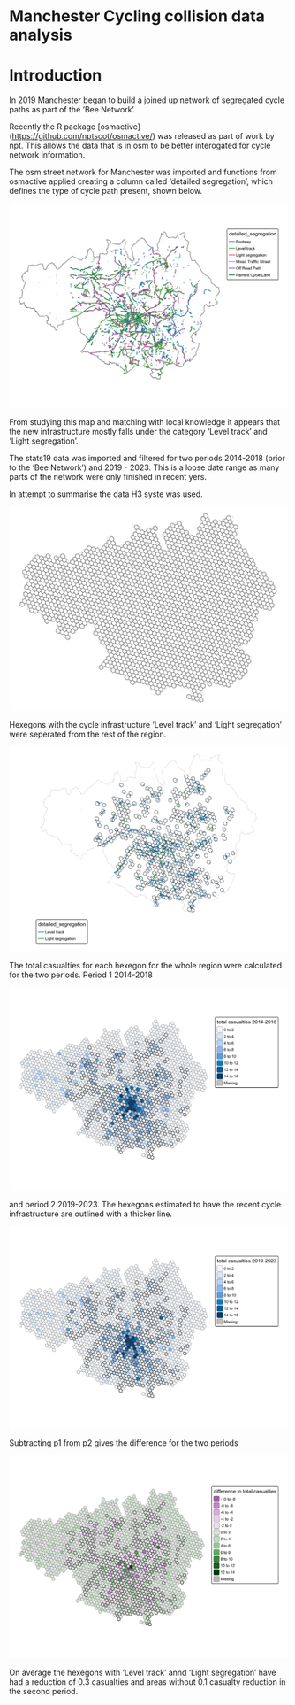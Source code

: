# Manchester Cycling collision data analysis


# Introduction

In 2019 Manchester began to build a joined up network of segregated
cycle paths as part of the ‘Bee Network’.

Recently the R package \[osmactive\]
(https://github.com/nptscot/osmactive/) was released as part of work by
npt. This allows the data that is in osm to be better interogated for
cycle network information.

The osm street network for Manchester was imported and functions from
osmactive applied creating a column called ‘detailed segregation’, which
defines the type of cycle path present, shown below.

![](plots/cycle_routes.png)

From studying this map and matching with local knowledge it appears that
the new infrastructure mostly falls under the category ‘Level track’ and
‘Light segregation’.

The stats19 data was imported and filtered for two periods 2014-2018
(prior to the ‘Bee Network’) and 2019 - 2023. This is a loose date range
as many parts of the network were only finished in recent yers.

In attempt to summarise the data H3 syste was used.

![](plots/hex_sf.png)

Hexegons with the cycle infrastructure ‘Level track’ and ‘Light
segregation’ were seperated from the rest of the region.

![](plots/cycle_hex.png)

The total casualties for each hexegon for the whole region were
calculated for the two periods. Period 1 2014-2018

![](plots/tot_p1.png)

and period 2 2019-2023. The hexegons estimated to have the recent cycle
infrastructure are outlined with a thicker line.

![](plots/tot_p2.png)

Subtracting p1 from p2 gives the difference for the two periods

![](plots/diff.png)

On average the hexegons with ‘Level track’ annd ‘Light segregation’ have
had a reduction of 0.3 casualties and areas without 0.1 casualty
reduction in the second period.

